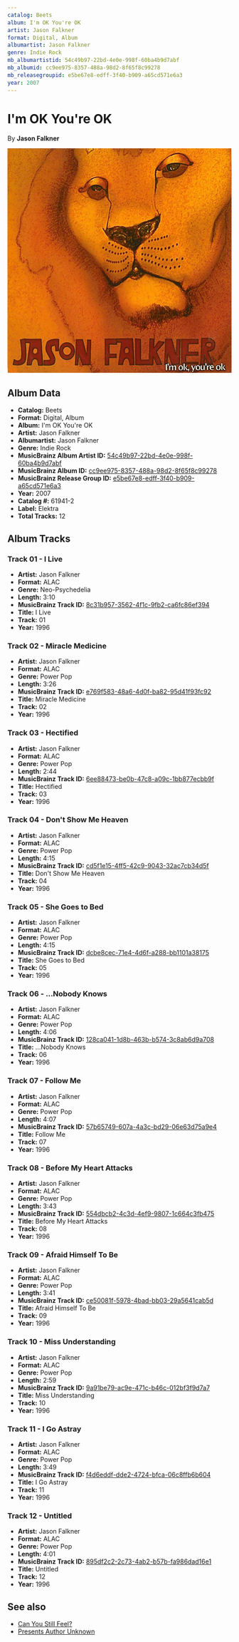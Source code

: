 ```yaml
---
catalog: Beets
album: I'm OK You're OK
artist: Jason Falkner
format: Digital, Album
albumartist: Jason Falkner
genre: Indie Rock
mb_albumartistid: 54c49b97-22bd-4e0e-998f-60ba4b9d7abf
mb_albumid: cc9ee975-8357-488a-98d2-8f65f8c99278
mb_releasegroupid: e5be67e8-edff-3f40-b909-a65cd571e6a3
year: 2007
---
```


# I'm OK You're OK

By **Jason Falkner**

![](../../assets/beetscovers/Jason_Falkner-Im_OK_Youre_OK.jpg)

## Album Data

- **Catalog:** Beets
- **Format:** Digital, Album
- **Album:** I'm OK You're OK
- **Artist:** Jason Falkner
- **Albumartist:** Jason Falkner
- **Genre:** Indie Rock
- **MusicBrainz Album Artist ID:** [54c49b97-22bd-4e0e-998f-60ba4b9d7abf](https://musicbrainz.org/artist/54c49b97-22bd-4e0e-998f-60ba4b9d7abf)
- **MusicBrainz Album ID:** [cc9ee975-8357-488a-98d2-8f65f8c99278](https://musicbrainz.org/release/cc9ee975-8357-488a-98d2-8f65f8c99278)
- **MusicBrainz Release Group ID:** [e5be67e8-edff-3f40-b909-a65cd571e6a3](https://musicbrainz.org/release-group/e5be67e8-edff-3f40-b909-a65cd571e6a3)
- **Year:** 2007
- **Catalog #:** 61941-2
- **Label:** Elektra
- **Total Tracks:** 12

## Album Tracks

### Track 01 - I Live

- **Artist:** Jason Falkner
- **Format:** ALAC
- **Genre:** Neo-Psychedelia
- **Length:** 3:10
- **MusicBrainz Track ID:** [8c31b957-3562-4f1c-9fb2-ca6fc86ef394](https://musicbrainz.org/recording/8c31b957-3562-4f1c-9fb2-ca6fc86ef394)
- **Title:** I Live
- **Track:** 01
- **Year:** 1996

### Track 02 - Miracle Medicine

- **Artist:** Jason Falkner
- **Format:** ALAC
- **Genre:** Power Pop
- **Length:** 3:26
- **MusicBrainz Track ID:** [e769f583-48a6-4d0f-ba82-95d41f93fc92](https://musicbrainz.org/recording/e769f583-48a6-4d0f-ba82-95d41f93fc92)
- **Title:** Miracle Medicine
- **Track:** 02
- **Year:** 1996

### Track 03 - Hectified

- **Artist:** Jason Falkner
- **Format:** ALAC
- **Genre:** Power Pop
- **Length:** 2:44
- **MusicBrainz Track ID:** [6ee88473-be0b-47c8-a09c-1bb877ecbb9f](https://musicbrainz.org/recording/6ee88473-be0b-47c8-a09c-1bb877ecbb9f)
- **Title:** Hectified
- **Track:** 03
- **Year:** 1996

### Track 04 - Don't Show Me Heaven

- **Artist:** Jason Falkner
- **Format:** ALAC
- **Genre:** Power Pop
- **Length:** 4:15
- **MusicBrainz Track ID:** [cd5f1e15-4ff5-42c9-9043-32ac7cb34d5f](https://musicbrainz.org/recording/cd5f1e15-4ff5-42c9-9043-32ac7cb34d5f)
- **Title:** Don't Show Me Heaven
- **Track:** 04
- **Year:** 1996

### Track 05 - She Goes to Bed

- **Artist:** Jason Falkner
- **Format:** ALAC
- **Genre:** Power Pop
- **Length:** 4:15
- **MusicBrainz Track ID:** [dcbe8cec-71e4-4d6f-a288-bb1101a38175](https://musicbrainz.org/recording/dcbe8cec-71e4-4d6f-a288-bb1101a38175)
- **Title:** She Goes to Bed
- **Track:** 05
- **Year:** 1996

### Track 06 - ...Nobody Knows

- **Artist:** Jason Falkner
- **Format:** ALAC
- **Genre:** Power Pop
- **Length:** 4:06
- **MusicBrainz Track ID:** [128ca041-1d8b-463b-b574-3c8ab6d9a708](https://musicbrainz.org/recording/128ca041-1d8b-463b-b574-3c8ab6d9a708)
- **Title:** ...Nobody Knows
- **Track:** 06
- **Year:** 1996

### Track 07 - Follow Me

- **Artist:** Jason Falkner
- **Format:** ALAC
- **Genre:** Power Pop
- **Length:** 4:07
- **MusicBrainz Track ID:** [57b65749-607a-4a3c-bd29-06e63d75a9e4](https://musicbrainz.org/recording/57b65749-607a-4a3c-bd29-06e63d75a9e4)
- **Title:** Follow Me
- **Track:** 07
- **Year:** 1996

### Track 08 - Before My Heart Attacks

- **Artist:** Jason Falkner
- **Format:** ALAC
- **Genre:** Power Pop
- **Length:** 3:43
- **MusicBrainz Track ID:** [554dbcb2-4c3d-4ef9-9807-1c664c3fb475](https://musicbrainz.org/recording/554dbcb2-4c3d-4ef9-9807-1c664c3fb475)
- **Title:** Before My Heart Attacks
- **Track:** 08
- **Year:** 1996

### Track 09 - Afraid Himself To Be

- **Artist:** Jason Falkner
- **Format:** ALAC
- **Genre:** Power Pop
- **Length:** 3:41
- **MusicBrainz Track ID:** [ce50081f-5978-4bad-bb03-29a5641cab5d](https://musicbrainz.org/recording/ce50081f-5978-4bad-bb03-29a5641cab5d)
- **Title:** Afraid Himself To Be
- **Track:** 09
- **Year:** 1996

### Track 10 - Miss Understanding

- **Artist:** Jason Falkner
- **Format:** ALAC
- **Genre:** Power Pop
- **Length:** 2:59
- **MusicBrainz Track ID:** [9a91be79-ac9e-471c-b46c-012bf3f9d7a7](https://musicbrainz.org/recording/9a91be79-ac9e-471c-b46c-012bf3f9d7a7)
- **Title:** Miss Understanding
- **Track:** 10
- **Year:** 1996

### Track 11 - I Go Astray

- **Artist:** Jason Falkner
- **Format:** ALAC
- **Genre:** Power Pop
- **Length:** 3:49
- **MusicBrainz Track ID:** [f4d6eddf-dde2-4724-bfca-06c8ffb6b604](https://musicbrainz.org/recording/f4d6eddf-dde2-4724-bfca-06c8ffb6b604)
- **Title:** I Go Astray
- **Track:** 11
- **Year:** 1996

### Track 12 - Untitled

- **Artist:** Jason Falkner
- **Format:** ALAC
- **Genre:** Power Pop
- **Length:** 4:01
- **MusicBrainz Track ID:** [895df2c2-2c73-4ab2-b57b-fa986dad16e1](https://musicbrainz.org/recording/895df2c2-2c73-4ab2-b57b-fa986dad16e1)
- **Title:** Untitled
- **Track:** 12
- **Year:** 1996


## See also

- [Can You Still Feel?](Can_You_Still_Feel.md)
- [Presents Author Unknown](Presents_Author_Unknown.md)

